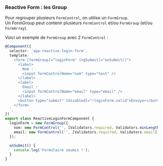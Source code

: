 ### Reactive Form : les Group

Pour regrouper plusieurs `FormControl`, on utilise un `FormGroup`.  
Un FormGroup peut contenir plusieurs `FormControl` et/ou `FormGroup` (et/ou `FormArray`).

Voici un exemple de `FormGroup` avec 2 `FormControl` :

```typescript
@Component({
  selector: 'app-reactive-login-form',
  template: `
    <form [formGroup]="loginForm" (ngSubmit)="onSubmit()">
      <label>
        Nom :
        <input formControlName="nom" type="text" />
      </label>
      <label>
        Email :
        <input formControlName="email" type="email" />
      </label>
      <button type="submit" [disabled]="!loginForm.valid">Envoyer</button>
    </form>
  `,
})
export class ReactiveLoginFormComponent {
  loginForm = new FormGroup({
    nom: new FormControl('', [Validators.required, Validators.minLength(3)]),
    email: new FormControl('', [Validators.required, Validators.email]),
  });

  onSubmit() {
    console.log('Formulaire soumis !');
  }
}
```

